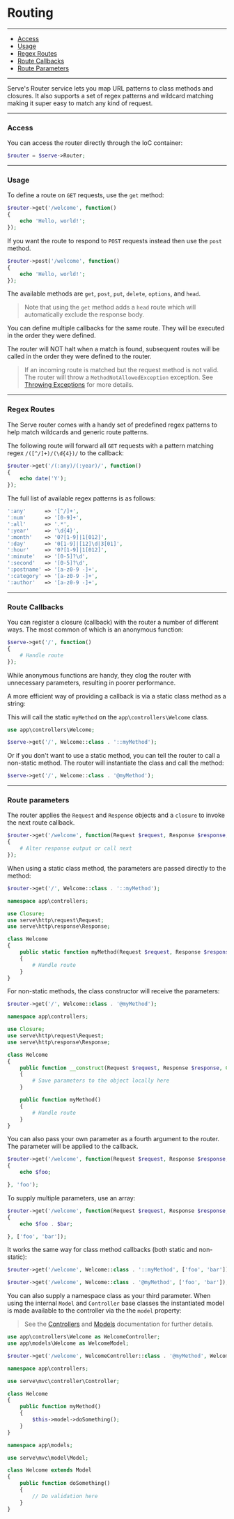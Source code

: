 # Routing

--------------------------------------------------------

- [Access](#access)
- [Usage](#usage)
- [Regex Routes](#regex-routes)
- [Route Callbacks](#route-callbacks)
- [Route Parameters](#route-parameters)

--------------------------------------------------------

Serve's Router service lets you map URL patterns to class methods and closures. It also supports a set of regex patterns and wildcard matching making it super easy to match any kind of request.

--------------------------------------------------------

### Access

You can access the router directly through the IoC container:

```php
$router = $serve->Router;
```

--------------------------------------------------------

### Usage

To define a route on `GET` requests, use the `get` method:
```php
$router->get('/welcome', function()
{
    echo 'Hello, world!';
});
```

If you want the route to respond to `POST` requests instead then use the `post` method.
```php
$router->post('/welcome', function()
{
    echo 'Hello, world!';
});
```

The available methods are `get`, `post`, `put`, `delete`, `options`, and `head`.

> Note that using the `get` method adds a `head` route which will automatically exclude the response body. 

You can define multiple callbacks for the same route. They will be executed in the order they were defined.

The router will NOT halt when a match is found, subsequent routes will be called in the order they were defined to the router.

> If an incoming route is matched but the request method is not valid. The router will throw a `MethodNotAllowedException` exception. See [Throwing Exceptions](/8.1.0/01_getting_started/error_handling#throwing-exceptions) for more details.

--------------------------------------------------------

### Regex Routes

The Serve router comes with a handy set of predefined regex patterns to help match wildcards and generic route patterns.

The following route will forward all `GET` requests with a pattern matching regex `/([^/]+)/(\d{4})/` to the callback:

```php
$router->get('/(:any)/(:year)/', function()
{
    echo date('Y');
});
```
The full list of available regex patterns is as follows:
```php
':any'      => '[^/]+',
':num'      => '[0-9]+',
':all'      => '.*',
':year'     => '\d{4}',
':month'    => '0?[1-9]|1[012]',
':day'      => '0[1-9]|[12]\d|3[01]',
':hour'     => '0?[1-9]|1[012]',
':minute'   => '[0-5]?\d',
':second'   => '[0-5]?\d',
':postname' => '[a-z0-9 -]+',
':category' => '[a-z0-9 -]+',
':author'   => '[a-z0-9 -]+',
```

--------------------------------------------------------

### Route Callbacks

You can register a closure (callback) with the router a number of different ways. The most common of which is an anonymous function:
```php
$serve->get('/', function()
{
    # Handle route
});
```

While anonymous functions are handy, they clog the router with unnecessary parameters, resulting in poorer performance.

A more efficient way of providing a callback is via a static class method as a string:

This will call the static `myMethod` on the `app\controllers\Welcome` class.
```php
use app\controllers\Welcome;

$serve->get('/', Welcome::class . '::myMethod');
```

Or if you don't want to use a static method, you can tell the router to call a non-static method. The router will instantiate the class and call the method:
```php
$serve->get('/', Welcome::class . '@myMethod');
```

--------------------------------------------------------

### Route parameters

The router applies the `Request` and `Response` objects and a `closure` to invoke the next route callback.
```php
$router->get('/welcome', function(Request $request, Response $response, Closure $next)
{
    # Alter response output or call next
});
```

When using a static class method, the parameters are passed directly to the method:
```php
$router->get('/', Welcome::class . '::myMethod');
```

```php
namespace app\controllers;

use Closure;
use serve\http\request\Request;
use serve\http\response\Response;

class Welcome
{
    public static function myMethod(Request $request, Response $response, Closure $next)
    {
        # Handle route
    }
}
```

For non-static methods, the class constructor will receive the parameters:
```php
$router->get('/', Welcome::class . '@myMethod');
```
```php
namespace app\controllers;

use Closure;
use serve\http\request\Request;
use serve\http\response\Response;

class Welcome
{
    public function __construct(Request $request, Response $response, Closure $next)
    {
        # Save parameters to the object locally here
    }

    public function myMethod()
    {
        # Handle route
    }
}
```

You can also pass your own parameter as a fourth argument to the router. The parameter will be applied to the callback.

```php
$router->get('/welcome', function(Request $request, Response $response, Closure $next, $foo)
{
    echo $foo;

}, 'foo');
```

To supply multiple parameters, use an array:

```php
$router->get('/welcome', function(Request $request, Response $response, Closure $next, $foo, $bar)
{
    echo $foo . $bar;

}, ['foo', 'bar']);
```

It works the same way for class method callbacks (both static and non-static):

```php
$router->get('/welcome', Welcome::class . '::myMethod', ['foo', 'bar']);

$router->get('/welcome', Welcome::class . '@myMethod', ['foo', 'bar']);
```

You can also supply a namespace class as your third parameter. When using the internal `Model` and `Controller` base classes the instantiated model is made available to the controller via the the `model` property:

> See the [Controllers](/8.1.0/04_mvc/01_controllers) and [Models](/8.1.0/04_mvc/02_models) documentation for further details.

```php
use app\controllers\Welcome as WelcomeController;
use app\models\Welcome as WelcomeModel;

$router->get('/welcome', WelcomeController::class . '@myMethod', WelcomeModel::class);

```

```php
namespace app\controllers;

use serve\mvc\controller\Controller;

class Welcome
{
    public function myMethod()
    {
        $this->model->doSomething();
    }
}
```

```php
namespace app\models;

use serve\mvc\model\Model;

class Welcome extends Model
{
    public function doSomething()
    {
        // Do validation here
    }
}
```